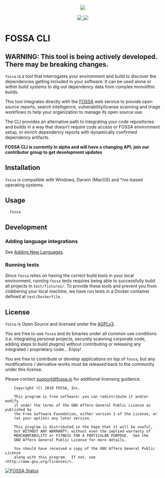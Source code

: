 <p align="center">
	<img src="https://fossa.io/images/logo.svg"/><br/><br/>
	<a href="https://app.fossa.io/projects/git%2Bgithub.com%2Ffossas%2Ffossa-cli?ref=badge_shield" alt="FOSSA Status">
    <img src="https://app.fossa.io/api/projects/git%2Bgithub.com%2Ffossas%2Ffossa-cli.svg?type=shield"/>
  </a>
	<a href="https://circleci.com/gh/fossas/fossa-cli" alt="CircleCI Tests">
    <img src="https://circleci.com/gh/fossas/fossa-cli.svg?style=svg&circle-token=f55f707e21ac39a80127d3372a1a1452ec94f4f7"/>
  </a>
</p>

# FOSSA CLI

## WARNING: This tool is being actively developed. There may be breaking changes.

`fossa` is a tool that interrogates your environment and build to discover the dependencies getting included in your software.  It can be used alone or within build systems to dig out dependency data from complex monolithic builds.

This tool integrates directly with the [FOSSA](https://fossa.io) web service to provide open source reports, search intelligence, vulnerability/license scanning and triage workflows to help your organization to manage its open source use.

The CLI provides an alternative path to integrating your code repositories and builds in a way that doesn't require code access or FOSSA environment setup, or enrich dependency reports with dynamically confirmed dependency artifacts.

**FOSSA CLI is currently in alpha and will have a changing API; join our contributor group to get development updates**

## Installation

`fossa` is compatible with Windows, Darwin (MacOS) and *nix-based operating systems.

<!--
TODO: real installation instructions
### Install with Curl (Linux / MacOS)

```bash
  curl -L
```

### Install with npm/yarn (All Platforms)

If you have npm/yarn on your machine, you can get `fossa` with:

```bash
  npm install -g fossa
```

OR

```bash
  yarn add --global fossa
```

### Install with Homebrew (MacOS)

```bash
  brew install fossa
```
-->

## Usage

```bash
  fossa
```

## Development

### Adding language integrations

See [Adding New Languages](docs/integrations/adding-new-languages.md).

### Running tests

Since `fossa` relies on having the correct build tools in your local environment, running `fossa` tests requires being able to successfully build all projects in `test/fixtures/`. To provide these tools and prevent you from clobbering your local machine, we have run tests in a Docker container defined at `test/Dockerfile`.

## License

`fossa` is Open Source and licensed under the [AGPLv3](https://tldrlegal.com/license/gnu-affero-general-public-license-v3-(agpl-3.0)).

You are free to use `fossa` and its binaries under all common use conditions (i.e. integrating personal projects, securely scanning corporate code, adding steps to build plugins) without contributing or releasing any integrated / proprietary code... Enjoy!

You are free to contribute or develop applications on top of `fossa`, but any modifications / derivative works must be released back to the community under this license.

Please contact [support@fossa.io](mailto:support@fossa.io) for additional licensing guidance.

```
    Copyright (C) 2018 FOSSA, Inc.

    This program is free software: you can redistribute it and/or modify
    it under the terms of the GNU Affero General Public License as published by
    the Free Software Foundation, either version 3 of the License, or
    (at your option) any later version.

    This program is distributed in the hope that it will be useful,
    but WITHOUT ANY WARRANTY; without even the implied warranty of
    MERCHANTABILITY or FITNESS FOR A PARTICULAR PURPOSE.  See the
    GNU Affero General Public License for more details.

    You should have received a copy of the GNU Affero General Public License
    along with this program.  If not, see <http://www.gnu.org/licenses/>.
```

[![FOSSA Status](https://app.fossa.io/api/projects/git%2Bgithub.com%2Ffossas%2Ffossa-cli.svg?type=large)](https://app.fossa.io/projects/git%2Bgithub.com%2Ffossas%2Ffossa-cli?ref=badge_large)

